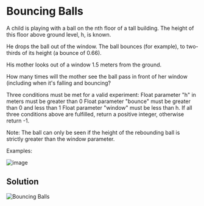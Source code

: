# Bouncing Balls
A child is playing with a ball on the nth floor of a tall building. The height of this floor above ground level, h, is known.

He drops the ball out of the window. The ball bounces (for example), to two-thirds of its height (a bounce of 0.66).

His mother looks out of a window 1.5 meters from the ground.

How many times will the mother see the ball pass in front of her window (including when it's falling and bouncing?

Three conditions must be met for a valid experiment:
Float parameter "h" in meters must be greater than 0
Float parameter "bounce" must be greater than 0 and less than 1
Float parameter "window" must be less than h.
If all three conditions above are fulfilled, return a positive integer, otherwise return -1.

Note:
The ball can only be seen if the height of the rebounding ball is strictly greater than the window parameter.

Examples:

![image](https://user-images.githubusercontent.com/72667760/223181386-ae36e89b-3c25-442d-947a-e2967da95a08.png)

## Solution

![Bouncing Balls](https://user-images.githubusercontent.com/72667760/223181512-3801baf8-0358-4cd9-87db-b24e9f3f86c7.png)

